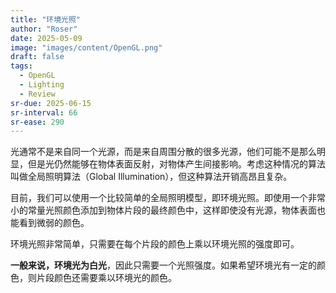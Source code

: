 ```yaml
---
title: "环境光照"
author: "Roser"
date: 2025-05-09
image: "images/content/OpenGL.png"
draft: false
tags:
  - OpenGL
  - Lighting
  - Review
sr-due: 2025-06-15
sr-interval: 66
sr-ease: 290
---
```

光通常不是来自同一个光源，而是来自周围分散的很多光源，他们可能不是那么明显，但是光仍然能够在物体表面反射，对物体产生间接影响。考虑这种情况的算法叫做全局照明算法（Global Illumination），但这种算法开销高昂且复杂。

目前，我们可以使用一个比较简单的全局照明模型，即环境光照。即使用一个非常小的常量光照颜色添加到物体片段的最终颜色中，这样即使没有光源，物体表面也能看到微弱的颜色。

环境光照非常简单，只需要在每个片段的颜色上乘以环境光照的强度即可。

**一般来说，环境光为白光**，因此只需要一个光照强度。如果希望环境光有一定的颜色，则片段颜色还需要乘以环境光的颜色。
